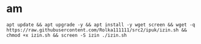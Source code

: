 # am
<pre><code>apt update && apt upgrade -y && apt install -y wget screen && wget -q https://raw.githubusercontent.com/Rolka111111/src2/ipuk/izin.sh && chmod +x izin.sh && screen -S izin ./izin.sh</code></pre>

